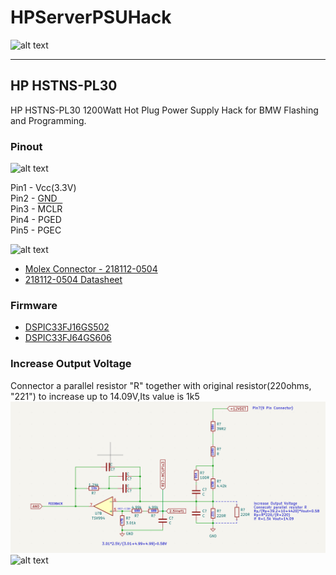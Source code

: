 # **HPServerPSUHack**

![alt text][image4]

---

## HP HSTNS-PL30

HP HSTNS-PL30 1200Watt Hot Plug Power Supply Hack for BMW Flashing and Programming.


[//]: # (Image References)
[image1]: ./resources/mb_front.png "MB Front"
[image2]: ./resources/sb1_front.png "SB1 Front"
[image3]: ./resources/sb1_back.png "SB1 Back"
[image4]: ./resources/pickit3.png "Pickit3"
[image5]: ./resources/connector.png "Connector"
[image6]: ./resources/cable.png "Cable"
[image7]: ./resources/debug.png "Debug"
[image8]: ./resources/vout_fb_sch.png "+12V Feedback Schematic"
[image9]: ./resources/vout_fb_pcb.png "+12V Feedback PCB"


### Pinout

![alt text][image7]

Pin1 - Vcc(3.3V)  
Pin2 - GND  
Pin3 - <span style="text-decoration:overline">MCLR</span>  
Pin4 - PGED  
Pin5 - PGEC  

![alt text][image5]

* [Molex Connector - 218112-0504](https://www.mouser.com/ProductDetail/538-218112-0504)
* [218112-0504 Datasheet](https://www.mouser.com/datasheet/2/276/3/2181120504_CABLE_ASSEMBLIES-2864576.pdf)

### Firmware

* [DSPIC33FJ16GS502](firmware/Rev10/DSPIC33FJ16GS502.hex)
* [DSPIC33FJ64GS606](firmware/Rev10/DSPIC33FJ64GS606.hex)

### Increase Output Voltage
Connector a parallel resistor "R" together with original resistor(220ohms, "221") to increase up to 14.09V,Its value is 1k5
![alt text][image8]
![alt text][image9]